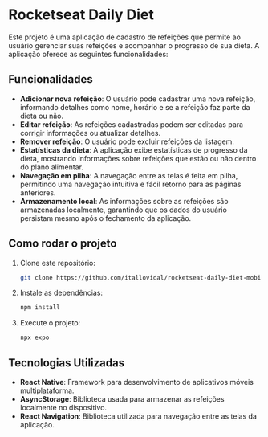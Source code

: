 # Rocketseat Daily Diet

Este projeto é uma aplicação de cadastro de refeições que permite ao usuário gerenciar suas refeições e acompanhar o progresso de sua dieta. A aplicação oferece as seguintes funcionalidades:

## Funcionalidades

- **Adicionar nova refeição**: O usuário pode cadastrar uma nova refeição, informando detalhes como nome, horário e se a refeição faz parte da dieta ou não.
- **Editar refeição**: As refeições cadastradas podem ser editadas para corrigir informações ou atualizar detalhes.
- **Remover refeição**: O usuário pode excluir refeições da listagem.
- **Estatísticas da dieta**: A aplicação exibe estatísticas de progresso da dieta, mostrando informações sobre refeições que estão ou não dentro do plano alimentar.
- **Navegação em pilha**: A navegação entre as telas é feita em pilha, permitindo uma navegação intuitiva e fácil retorno para as páginas anteriores.
- **Armazenamento local**: As informações sobre as refeições são armazenadas localmente, garantindo que os dados do usuário persistam mesmo após o fechamento da aplicação.


## Como rodar o projeto

1. Clone este repositório:
   ```bash
   git clone https://github.com/itallovidal/rocketseat-daily-diet-mobile
   ```

2. Instale as dependências:
   ```bash
   npm install
   ```

3. Execute o projeto:
   ```bash
   npx expo
   ```

## Tecnologias Utilizadas

- **React Native**: Framework para desenvolvimento de aplicativos móveis multiplataforma.
- **AsyncStorage**: Biblioteca usada para armazenar as refeições localmente no dispositivo.
- **React Navigation**: Biblioteca utilizada para navegação entre as telas da aplicação.


